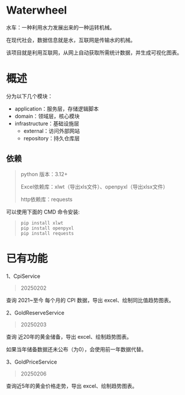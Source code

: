 # Waterwheel

水车：一种利用水力发展出来的一种运转机械。

在现代社会，数据信息就是水，互联网是传输水的机械。

该项目就是利用互联网，从网上自动获取所需统计数据，并生成可视化图表。

# 概述

分为以下几个模块：

- application：服务层，存储逻辑脚本
- domain：领域层，核心模块
- infrastructure：基础设施层
    - external：访问外部网站
    - repository：持久仓库层

## 依赖

> python 版本：3.12+
>
> Excel依赖库：xlwt（导出xls文件）、openpyxl（导出xlsx文件）
> 
> http依赖库：requests

可以使用下面的 CMD 命令安装:

> ```shell
> pip install xlwt
> pip install openpyxl
> pip install requests
> ```

# 已有功能

1、CpiService
> 20250202

查询 2021~至今 每个月的 CPI 数据，导出 excel、绘制同比值趋势图表。

2、GoldReserveService
> 20250203

查询 近20年的黄金储备，导出 excel、绘制趋势图表。

如果当年储备数据还未公布（为0），会使用前一年数据代替。

3、GoldPriceService
> 20250206

查询近5年的黄金价格走势，导出 excel、绘制趋势图表。